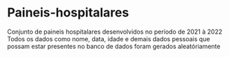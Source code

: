 # Paineis-hospitalares
Conjunto de paineis hospitalares desenvolvidos no período de 2021 à 2022
Todos os dados como nome, data, idade e demais dados pessoais que possam estar presentes no banco de dados foram gerados aleatóriamente
